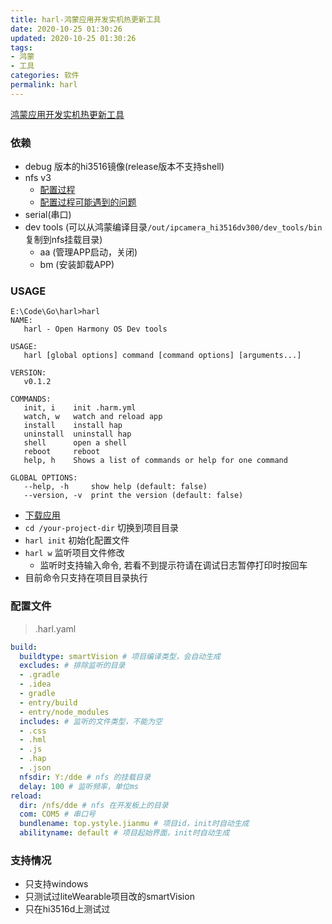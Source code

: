 ```yaml
---
title: harl-鸿蒙应用开发实机热更新工具
date: 2020-10-25 01:30:26
updated: 2020-10-25 01:30:26
tags:
- 鸿蒙
- 工具
categories: 软件
permalink: harl
---
```


[鸿蒙应用开发实机热更新工具](https://gitee.com/ystyle/harl/)

### 依赖
- debug 版本的hi3516镜像(release版本不支持shell)
- nfs v3
  - [配置过程](https://openharmony.gitee.com/openharmony/docs/blob/master/kernel/NFS.md)
  - [配置过程可能遇到的问题](https://openharmony.gitee.com/openharmony/docs/issues/I1YIBO)
- serial(串口)
- dev tools (可以从鸿蒙编译目录`/out/ipcamera_hi3516dv300/dev_tools/bin`复制到nfs挂载目录)
  - aa (管理APP启动，关闭)
  - bm (安装卸载APP)

### USAGE

```shell
E:\Code\Go\harl>harl
NAME:
   harl - Open Harmony OS Dev tools

USAGE:
   harl [global options] command [command options] [arguments...]

VERSION:
   v0.1.2

COMMANDS:
   init, i    init .harm.yml
   watch, w   watch and reload app
   install    install hap
   uninstall  uninstall hap
   shell      open a shell
   reboot     reboot
   help, h    Shows a list of commands or help for one command

GLOBAL OPTIONS:
   --help, -h     show help (default: false)
   --version, -v  print the version (default: false)

```
- [下载应用](https://gitee.com/ystyle/harl/releases)
- `cd /your-project-dir` 切换到项目目录
- `harl init` 初始化配置文件
- `harl w` 监听项目文件修改
  - 监听时支持输入命令, 若看不到提示符请在调试日志暂停打印时按回车
- 目前命令只支持在项目目录执行

### 配置文件
>.harl.yaml
```yaml
build:
  buildtype: smartVision # 项目编译类型，会自动生成
  excludes: # 排除监听的目录
  - .gradle
  - .idea
  - gradle
  - entry/build
  - entry/node_modules
  includes: # 监听的文件类型，不能为空
  - .css
  - .hml
  - .js
  - .hap
  - .json
  nfsdir: Y:/dde # nfs 的挂载目录
  delay: 100 # 监听频率，单位ms
reload:
  dir: /nfs/dde # nfs 在开发板上的目录
  com: COM5 # 串口号
  bundlename: top.ystyle.jianmu # 项目id，init时自动生成
  abilityname: default # 项目起始界面，init时自动生成
```

### 支持情况
- 只支持windows
- 只测试过liteWearable项目改的smartVision
- 只在hi3516d上测试过
